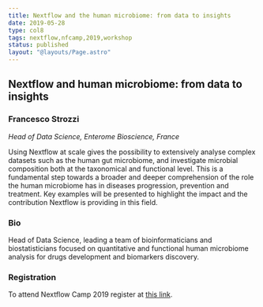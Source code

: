 ```yaml
---
title: Nextflow and the human microbiome: from data to insights
date: 2019-05-28
type: col8
tags: nextflow,nfcamp,2019,workshop
status: published
layout: "@layouts/Page.astro"
---
```


## Nextflow and human microbiome: from data to insights

### Francesco Strozzi
*Head of Data Science, Enterome Bioscience, France*

Using Nextflow at scale gives the possibility to extensively analyse complex datasets such as the human gut microbiome, and investigate microbial composition both at the taxonomical and functional level. This is a fundamental step towards a broader and deeper comprehension of the role the human microbiome has in diseases progression, prevention and treatment. Key examples will be presented to highlight the impact and the contribution Nextflow is providing in this field.

### Bio

Head of Data Science, leading a team of bioinformaticians and biostatisticians focused on quantitative and functional human microbiome analysis for drugs development and biomarkers discovery.

### Registration

To attend Nextflow Camp 2019 register at [this link](https://www.crg.eu/en/event/coursescrg-nextflow-2019).
